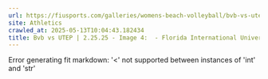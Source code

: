 ```yaml
---
url: https://fiusports.com/galleries/womens-beach-volleyball/bvb-vs-utep-2-25-25/image-4/356/62684
site: Athletics
crawled_at: 2025-05-13T10:04:43.182434
title: Bvb vs UTEP | 2.25.25 - Image 4:  - Florida International University
---
```


Error generating fit markdown: '<' not supported between instances of 'int' and 'str'